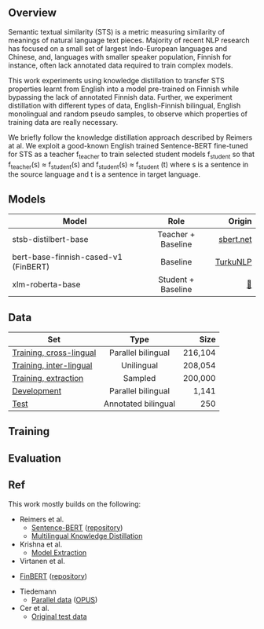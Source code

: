 ## Overview

Semantic textual similarity (STS) is a metric measuring similarity of meanings of natural language text pieces. Majority of recent NLP research has focused on a small set of largest Indo-European languages and Chinese, and, languages with smaller speaker population, Finnish for instance, often lack annotated data required to train complex models.

This work experiments using knowledge distillation to transfer STS properties learnt from English into a model pre-trained on Finnish while bypassing the lack of annotated Finnish data. Further, we experiment distillation with different types of data, English-Finnish bilingual, English monolingual and random pseudo samples, to observe which properties of training data are really necessary.



We briefly follow the knowledge distillation approach described by Reimers at al. We exploit a good-known English trained Sentence-BERT  fine-tuned for STS as a teacher f<sub>teacher</sub> to train selected student models f<sub>student</sub> so that f<sub>teacher</sub>(s) ≈ f<sub>student</sub>(s) and f<sub>student</sub>(s) ≈ f<sub>student</sub> (t) where s is a sentence in the source language and t is a sentence in target language.

## Models

| Model   |      Role      |  Origin |
|----------|:-------------:|------:|
| stsb-distilbert-base| Teacher + Baseline | [sbert.net](https://www.sbert.net/docs/pretrained_models.html)|
| bert-base-finnish-cased-v1 (FinBERT) |    Baseline   |  [TurkuNLP](https://huggingface.co/TurkuNLP/bert-base-finnish-cased-v1)|
| xlm-roberta-base  | Student + Baseline | [🤗](https://huggingface.co/transformers/model_doc/xlmroberta.html) |



## Data

| Set   |      Type      |  Size |
|----------|:-------------:|------:|
| [Training, cross-lingual](https://drive.google.com/file/d/1klA2zLcFvrLQE7LHXWpMIf0O_Rad-eDT/view?usp=sharing) |   Parallel bilingual | 216,104 |
| [Training, inter-lingual](https://drive.google.com/file/d/1kZoVVZdzG3pd0CjgJM7Eo1YoiXwg9qFf/view?usp=sharing) |    Unilingual   |   208,054 |
| [Training, extraction](https://drive.google.com/file/d/1kZoVVZdzG3pd0CjgJM7Eo1YoiXwg9qFf/view?usp=sharing)  | Sampled |   200,000 |
| [Development](https://drive.google.com/file/d/1i1BY0CyFsuAXtbw8uoQvzEZ53qQwv-nc/view?usp=sharing) | Parallel bilingual| 1,141 |
| [Test](https://github.com/mkmoisio/sts-en-to-fi-distillation/blob/master/data/STS-en-en-fi-fi.tsv) | Annotated bilingual | 250 |

## Training

## Evaluation


## Ref

This work mostly builds on the following:
* Reimers et al.
  - [Sentence-BERT](https://arxiv.org/abs/1908.10084) ([repository](https://github.com/UKPLab/sentence-transformers))
  -  [Multilingual Knowledge Distillation](https://arxiv.org/abs/2004.09813)
* Krishna et al.
  - [Model Extraction](https://arxiv.org/abs/1910.12366)
*  Virtanen et al.
  - [FinBERT](https://arxiv.org/abs/1912.07076) ([repository](https://github.com/TurkuNLP/FinBERT))
* Tiedemann
  - [Parallel data](http://www.lrec-conf.org/proceedings/lrec2012/pdf/463_Paper.pdf) ([OPUS](https://opus.nlpl.eu))
* Cer et al.
  - [Original test data](https://www.aclweb.org/anthology/S17-2001/)
